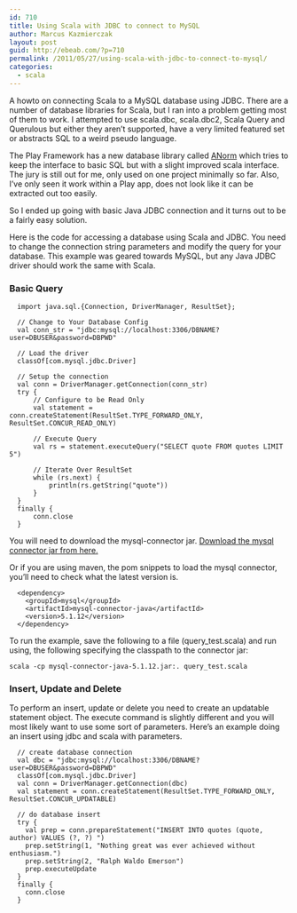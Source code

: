 ```yaml
---
id: 710
title: Using Scala with JDBC to connect to MySQL
author: Marcus Kazmierczak
layout: post
guid: http://ebeab.com/?p=710
permalink: /2011/05/27/using-scala-with-jdbc-to-connect-to-mysql/
categories:
  - scala
---
```

A howto on connecting Scala to a MySQL database using JDBC. There are a number of database libraries for Scala, but I ran into a problem getting most of them to work. I attempted to use scala.dbc, scala.dbc2, Scala Query and Querulous but either they aren&rsquo;t supported, have a very limited featured set or abstracts SQL to a weird pseudo language.

The Play Framework has a new database library called [ANorm][1] which tries to keep the interface to basic SQL but with a slight improved scala interface. The jury is still out for me, only used on one project minimally so far. Also, I&rsquo;ve only seen it work within a Play app, does not look like it can be extracted out too easily.

So I ended up going with basic Java JDBC connection and it turns out to be a fairly easy solution.

Here is the code for accessing a database using Scala and JDBC. You need to change the connection string parameters and modify the query for your database. This example was geared towards MySQL, but any Java JDBC driver should work the same with Scala.

### Basic Query

<pre><code class="scala">  import java.sql.{Connection, DriverManager, ResultSet};

  // Change to Your Database Config
  val conn_str = "jdbc:mysql://localhost:3306/DBNAME?user=DBUSER&password=DBPWD"

  // Load the driver
  classOf[com.mysql.jdbc.Driver]

  // Setup the connection
  val conn = DriverManager.getConnection(conn_str)
  try {
      // Configure to be Read Only
      val statement = conn.createStatement(ResultSet.TYPE_FORWARD_ONLY, ResultSet.CONCUR_READ_ONLY)

      // Execute Query
      val rs = statement.executeQuery("SELECT quote FROM quotes LIMIT 5")

      // Iterate Over ResultSet
      while (rs.next) {
          println(rs.getString("quote"))
      }
  }
  finally {
      conn.close
  }
</code></pre>

You will need to download the mysql-connector jar. [Download the mysql connector jar from here.][2]

Or if you are using maven, the pom snippets to load the mysql connector, you&rsquo;ll need to check what the latest version is.

<pre><code class="xml">  &lt;dependency&gt;
    &lt;groupId&gt;mysql&lt;/groupId&gt;
    &lt;artifactId&gt;mysql-connector-java&lt;/artifactId&gt;
    &lt;version&gt;5.1.12&lt;/version&gt;
  &lt;/dependency&gt;
</code></pre>

To run the example, save the following to a file (query_test.scala) and run using, the following specifying the classpath to the connector jar:

`scala -cp mysql-connector-java-5.1.12.jar:. query_test.scala `

### Insert, Update and Delete

To perform an insert, update or delete you need to create an updatable statement object. The execute command is slightly different and you will most likely want to use some sort of parameters. Here&rsquo;s an example doing an insert using jdbc and scala with parameters.

<pre><code class="scala">  // create database connection
  val dbc = "jdbc:mysql://localhost:3306/DBNAME?user=DBUSER&password=DBPWD"
  classOf[com.mysql.jdbc.Driver]
  val conn = DriverManager.getConnection(dbc)
  val statement = conn.createStatement(ResultSet.TYPE_FORWARD_ONLY, ResultSet.CONCUR_UPDATABLE)

  // do database insert
  try {
    val prep = conn.prepareStatement("INSERT INTO quotes (quote, author) VALUES (?, ?) ")
    prep.setString(1, "Nothing great was ever achieved without enthusiasm.")
    prep.setString(2, "Ralph Waldo Emerson")
    prep.executeUpdate
  }
  finally {
    conn.close
  }
</code></pre>

 [1]: http://scala.playframework.org/documentation/scala-0.9/anorm
 [2]: http://dev.mysql.com/downloads/connector/j/

